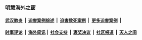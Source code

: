 
### 明慧海外之窗

####  [武汉肺炎](indexes/365.md?t=03121900) &nbsp;|&nbsp;  [迫害案例综述](indexes/328.md?t=03121900) &nbsp;|&nbsp; [迫害致死案例](indexes/277.md?t=03121900)  &nbsp;|&nbsp; [更多迫害案例](indexes/81.md?t=03121900)  &nbsp;|&nbsp; 
####  [时事评论](indexes/19.md?t=03121900) &nbsp;|&nbsp; [海外简讯](indexes/245.md?t=03121900)&nbsp;|&nbsp;  [社会支持](indexes/140.md?t=03121900) &nbsp;|&nbsp; [褒奖决议](indexes/282.md?t=03121900) &nbsp;|&nbsp; [社区报道](indexes/91.md?t=03121900)  &nbsp;|&nbsp; [天人之间](indexes/78.md?t=03121900) 

